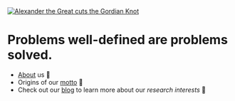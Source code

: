 <a href='https://en.wikipedia.org/wiki/Gordian_Knot#'>
  <img alt='Alexander the Great cuts the Gordian Knot' src='https://github.com/DiogenesAnalytics/DiogenesAnalytics/assets/118541082/e0e52e38-07ea-4451-9f0f-c2f2c0f2d670'>
</a>
<h1>
  Problems well-defined are problems solved.
</h1>

+ [About](https://diogenesanalytics.com/pages/about.html) us :game_die:
+ Origins of our [motto](https://youtu.be/_GP9OpZPUYc) :game_die:
+ Check out our [blog](https://diogenesanalytics.com/pages/blog.html) to learn more about our *research interests* :game_die:

<!---
DiogenesAnalytics/DiogenesAnalytics is a ✨ special ✨ repository because its `README.md` (this file) appears on your GitHub profile.
You can click the Preview link to take a look at your changes.
--->
